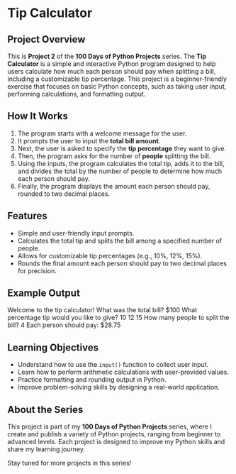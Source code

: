 # Tip Calculator

## Project Overview
This is **Project 2** of the **100 Days of Python Projects** series. The **Tip Calculator** is a simple and interactive Python program designed to help users calculate how much each person should pay when splitting a bill, including a customizable tip percentage. This project is a beginner-friendly exercise that focuses on basic Python concepts, such as taking user input, performing calculations, and formatting output.

## How It Works
1. The program starts with a welcome message for the user.
2. It prompts the user to input the **total bill amount**.
3. Next, the user is asked to specify the **tip percentage** they want to give.
4. Then, the program asks for the number of **people** splitting the bill.
5. Using the inputs, the program calculates the total tip, adds it to the bill, and divides the total by the number of people to determine how much each person should pay.
6. Finally, the program displays the amount each person should pay, rounded to two decimal places.

## Features
- Simple and user-friendly input prompts.
- Calculates the total tip and splits the bill among a specified number of people.
- Allows for customizable tip percentages (e.g., 10%, 12%, 15%).
- Rounds the final amount each person should pay to two decimal places for precision.

## Example Output
Welcome to the tip calculator! 
What was the total bill? $100 
What percentage tip would you like to give? 10 12 15 
How many people to split the bill? 4 
Each person should pay: $28.75

## Learning Objectives
- Understand how to use the `input()` function to collect user input.
- Learn how to perform arithmetic calculations with user-provided values.
- Practice formatting and rounding output in Python.
- Improve problem-solving skills by designing a real-world application.

## About the Series
This project is part of my **100 Days of Python Projects** series, where I create and publish a variety of Python projects, ranging from beginner to advanced levels. Each project is designed to improve my Python skills and share my learning journey.

Stay tuned for more projects in this series!
